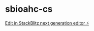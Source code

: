 # sbioahc-cs

[Edit in StackBlitz next generation editor ⚡️](https://stackblitz.com/~/github.com/Cyber-Bulls/sbioahc-cs)